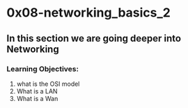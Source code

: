 # 0x08-networking_basics_2
## In this section we are going deeper into Networking
### Learning Objectives:
1. what is the OSI model
2. What is a LAN
3. What is a Wan
